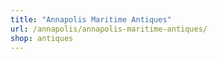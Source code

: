 ```yaml
---
title: "Annapolis Maritime Antiques"
url: /annapolis/annapolis-maritime-antiques/
shop: antiques
---
```

